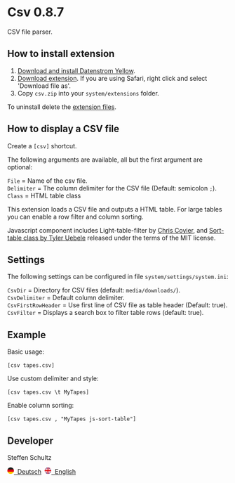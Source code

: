 Csv 0.8.7
=========
CSV file parser.

## How to install extension

1. [Download and install Datenstrom Yellow](https://github.com/datenstrom/yellow/).
2. [Download extension](https://github.com/schulle4u/yellow-extensions-schulle4u/raw/master/zip/csv.zip). If you are using Safari, right click and select 'Download file as'.
3. Copy `csv.zip` into your `system/extensions` folder.

To uninstall delete the [extension files](extension.ini).

## How to display a CSV file

Create a `[csv]` shortcut. 

The following arguments are available, all but the first argument are optional:

`File` = Name of the csv file.   
`Delimiter` = The column delimiter for the CSV file (Default: semicolon `;`).   
`Class` = HTML table class

This extension loads a CSV file and outputs a HTML table. For large tables you can enable a row filter and column sorting. 

Javascript component includes Light-table-filter by [Chris Coyier](https://codepen.io/chriscoyier/pen/tIuBL), and [Sort-table class by Tyler Uebele](https://github.com/stationer/SortTable) released under the terms of the MIT license. 

## Settings

The following settings can be configured in file `system/settings/system.ini`:

`CsvDir` = Directory for CSV files (default: `media/downloads/`).  
`CsvDelimiter` = Default column delimiter.   
`CsvFirstRowHeader` = Use first line of CSV file as table header (Default: true).  
`CsvFilter` = Displays a search box to filter table rows (default: true).

## Example

Basic usage:

    [csv tapes.csv]

Use custom delimiter and style: 

    [csv tapes.csv \t MyTapes]

Enable column sorting: 

    [csv tapes.csv , "MyTapes js-sort-table"]

## Developer

Steffen Schultz

<p>
<a href="README-de.md"><img src="https://raw.githubusercontent.com/datenstrom/yellow-extensions/master/features/help/language-de.png" width="15" height="15" alt="Deutsch">&nbsp; Deutsch</a>&nbsp;
<a href="README.md"><img src="https://raw.githubusercontent.com/datenstrom/yellow-extensions/master/features/help/language-en.png" width="15" height="15" alt="English">&nbsp; English</a>&nbsp;
</p>
